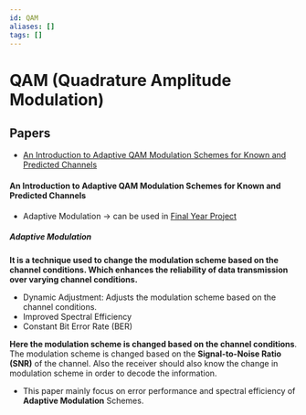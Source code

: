 ```yaml
---
id: QAM
aliases: []
tags: []
---
```


# QAM (Quadrature Amplitude Modulation)

## Papers

- [An Introduction to Adaptive QAM Modulation Schemes for Known and Predicted Channels](#an%20introduction%20to%20adaptive%20qam%20modulation%20schemes%20for%20known%20and%20predicted%20channels)

#### An Introduction to Adaptive QAM Modulation Schemes for Known and Predicted Channels

- Adaptive Modulation -> can be used in [Final Year Project](Academics/Projects/Final%20Year%20Project/Final%20Year%20Project.md)

##### Adaptive Modulation

**It is a technique used to change the modulation scheme based on the channel conditions. Which enhances the reliability of data transmission over varying channel conditions.**

- Dynamic Adjustment: Adjusts the modulation scheme based on the channel conditions.
- Improved Spectral Efficiency
- Constant Bit Error Rate (BER)

**Here the modulation scheme is changed based on the channel conditions**. The modulation scheme is changed based on the **Signal-to-Noise Ratio (SNR)** of the channel.
Also the receiver should also know the change in modulation scheme in order to decode the information.

- This paper mainly focus on error performance and spectral efficiency of **Adaptive Modulation** Schemes.
